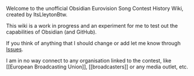 Welcome to the unofficial Obsidian Eurovision Song Contest History Wiki, created by ItsLleytonBtw.

This wiki is a work in progress and an experiment for me to test out the capabilities of Obsidian (and GitHub).

If you think of anything that I should change or add let me know through [Issues](https://github.com/ItsLleytonBtw/The-Eurovision-History-Wiki/issues/new).

I am in no way connect to any organisation linked to the contest, like [[European Broadcasting Union]], [[broadcasters]] or any media outlet, etc.